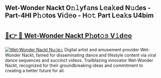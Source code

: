 ## Wet-Wonder Nackt O𝚗𝚕yf𝚊ns L𝚎a𝚔ed N𝚞𝚍es - Part-4Hl P𝚑𝚘tos Vi𝚍𝚎o - H𝚘𝚝 Part L𝚎a𝚔s U4bim

# <h2><a href="http://kf49ui.oniu.top/?m=Wet-Wonder+Nackt">🔗👉 🔴 Wet-Wonder Nackt P𝚑ot𝚘𝚜 V𝚒d𝚎o</a></h2>

[![Wet-Wonder Nackt Nu𝚍e𝚜](https://i.imgur.com/0qMVB7G.gif)](http://kf49ui.oniu.top/?m=Wet-Wonder+Nackt)
Digital artist and amusement provider Wet-Wonder Nackt, famed for disseminating dance and lifestyle content via viral dance sequences and succinct videos. Trailblazing innovator Wet-Wonder Nackt, recognized for their groundbreaking ideas and commitment to creating a better future for all.  

